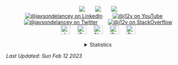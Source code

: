 
<div id="writing" align="center">
  <a href="https://medium.com/@j12y" target="_blank"><img src="https://img.shields.io/badge/-Medium-12100E?style=for-the-badge&logo=Medium&logoColor=white"/></a>
    &nbsp; &nbsp; &nbsp;
  <a href="https://dev.to/@j12y" target="_blank"><img src="https://img.shields.io/badge/dev.to-0A0A0A?style=for-the-badge&logo=devdotto&logoColor=white"/></a>
    &nbsp; &nbsp; &nbsp;
  <a href="https://dolby.io/blog/author/jdela/" target="_blank"><img src="https://img.shields.io/badge/Dolby.io-0A0A0A?style=for-the-badge&logo=dolby&logoColor=white"/></a>
</div>


<div id="social" align="center">
  <a href="https://www.linkedin.com/in/jaysondelancey/" target="_blank"><img src="https://img.shields.io/badge/LinkedIn-0077B5?style=flat-square&logo=linkedin&logoColor=white" alt="@jaysondelancey on LinkedIn"/></a>
  &nbsp; &nbsp; &nbsp;
  <a href="https://youtube.com/@j12y" target="_blank"><img src="https://img.shields.io/badge/YouTube-red?style=flat-square&logo=youtube&logoColor=white" alt="@j12y on YouTube"/></a>
  &nbsp; &nbsp; &nbsp;
  <a href="https://twitter.com/jaysondelancey" target="_blank"><img src="https://img.shields.io/badge/Twitter-blue?style=flat-square&logo=twitter&logoColor=white" alt="@jaysondelancey on Twitter"/></a>
  &nbsp; &nbsp; &nbsp;
  <a href="https://meta.stackoverflow.com/users/2233231/j12y" target="_blank"><img src="https://img.shields.io/badge/StackOverflow-orange?style=flat-square&logo=stackoverflow&logoColor=white" alt="@j12y on StackOverflow"/></a>
</div>


<div id="stack" align="center">
  <a href="https://github.com/j12y?tab=repositories&q=&type=&language=javascript&sort=" target="_blank"><img src="https://img.shields.io/badge/JavaScript-000000?logo=javascript&logoColor=F7DF1E" alt="JavaScript" title="JavaScript" height="25" /></a>
    &nbsp; &nbsp;
  <img src="https://img.shields.io/badge/TypeScript-000000?logo=typescript&logoColor=3178C6" alt="TypeScript" title="TypeScript" height="25" />
    &nbsp; &nbsp;
  <img src="https://img.shields.io/badge/Node.js-000000?logo=node.js&logoColor=339933" alt="Node.js" title="Node.js" height="25" />
    &nbsp; &nbsp;
  <img src="https://img.shields.io/badge/React Native-000000?logo=react&logoColor=61DAFB" alt="React Native" title="React Native" height="25" />
    &nbsp; &nbsp;
  <a href="https://github.com/j12y?tab=repositories&q=&type=&language=python&sort=" target="_blank"><img src="https://img.shields.io/badge/Python-000000?logo=python&logoColor=4B8BBE" alt="Python" title="Python" height="25" /></a>
</div>



<div>&nbsp;</div>

<details align="center">
  <summary align="center">Statistics</summary>
    <div>&nbsp;</div>
    <div>
    <p>Followers: </p>
    <p>Repos: </p>
    </div>

<img alt="Last commit" src="https://img.shields.io/github/last-commit/j12y/j12y?label=Last%20updated:&style=social&color=black&labelColor=black">
</details>



*Last Updated: Sun Feb 12 2023*

